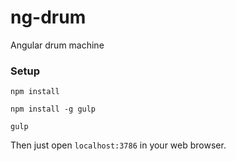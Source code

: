 ng-drum
=======

Angular drum machine

### Setup

`npm install`


`npm install -g gulp`


`gulp`


Then just open `localhost:3786` in your web browser.